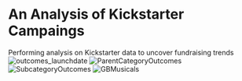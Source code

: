 # An Analysis of Kickstarter Campaings
Performing analysis on Kickstarter data to uncover fundraising trends
![outcomes_launchdate](https://user-images.githubusercontent.com/110272205/188496545-8bd55598-c35a-451f-aa85-89fe603afc96.png)
![ParentCategoryOutcomes](https://user-images.githubusercontent.com/110272205/188496599-aaf94bfc-e2ce-4da8-8abe-2b7e20713caa.png)
![SubcategoryOutcomes](https://user-images.githubusercontent.com/110272205/188496608-a97c88f5-e597-4d5a-8035-844c57d4a9af.png)
![GBMusicals](https://user-images.githubusercontent.com/110272205/188497081-5ef28b54-cbde-4f2e-896c-92c335e5b05f.png)
